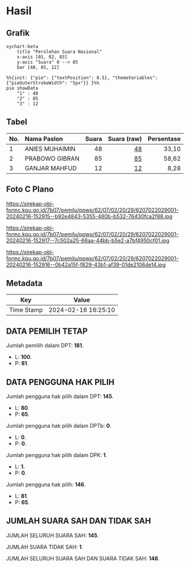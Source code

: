 # Hasil

## Grafik

```mermaid
xychart-beta
    title "Perolehan Suara Nasional"
    x-axis [01, 02, 03]
    y-axis "Suara" 0 --> 85
    bar [48, 85, 12]
```

```mermaid
%%{init: {"pie": {"textPosition": 0.5}, "themeVariables": {"pieOuterStrokeWidth": "5px"}} }%%
pie showData
    "1" : 48
    "2" : 85
    "3" : 12
```

## Tabel

| No. | Nama Paslon    | Suara | Suara (raw) | Persentase |
|:--- |:-------------- | -----:| -----------:| ----------:|
| 1   | ANIES MUHAIMIN | 48    | [48][p-1]   | 33,10      |
| 2   | PRABOWO GIBRAN | 85    | [85][p-2]   | 58,62      |
| 3   | GANJAR MAHFUD  | 12    | [12][p-3]   | 8,28       |


[p-1]: https://github.com/gigit-pemilu/pemilu-2024/blob/main/pilpres/hitung-suara/sub/62-kalimantan-tengah/sub/07-seruyan/sub/02-seruyan-tengah/sub/2029-tangga-batu/sub/001-tps/sub/paslon-1.txt
[p-2]: https://github.com/gigit-pemilu/pemilu-2024/blob/main/pilpres/hitung-suara/sub/62-kalimantan-tengah/sub/07-seruyan/sub/02-seruyan-tengah/sub/2029-tangga-batu/sub/001-tps/sub/paslon-2.txt
[p-3]: https://github.com/gigit-pemilu/pemilu-2024/blob/main/pilpres/hitung-suara/sub/62-kalimantan-tengah/sub/07-seruyan/sub/02-seruyan-tengah/sub/2029-tangga-batu/sub/001-tps/sub/paslon-3.txt

## Foto C Plano

https://sirekap-obj-formc.kpu.go.id/7b07/pemilu/ppwp/62/07/02/20/29/6207022029001-20240216-152915--b92e4843-5355-480b-b532-76430fca2f88.jpg

https://sirekap-obj-formc.kpu.go.id/7b07/pemilu/ppwp/62/07/02/20/29/6207022029001-20240216-152917--7c502a25-66aa-44bb-b5e2-a7bf4950cf01.jpg

https://sirekap-obj-formc.kpu.go.id/7b07/pemilu/ppwp/62/07/02/20/29/6207022029001-20240216-152916--0b42a15f-f829-43b1-af39-01de2106de14.jpg


## Metadata

| Key        | Value               |
| ---------- | ------------------- |
| Time Stamp | 2024-02-16 16:25:10 |


## DATA PEMILIH TETAP

Jumlah pemilih dalam DPT: **181**.
 * L: **100**.
 * P: **81**.

## DATA PENGGUNA HAK PILIH

Jumlah pengguna hak pilih dalam DPT: **145**.
 * L: **80**.
 * P: **65**.

Jumlah pengguna hak pilih dalam DPTb: **0**.
 * L: **0**.
 * P: **0**.

Jumlah pengguna hak pilih dalam DPK: **1**.
 * L: **1**.
 * P: **0**.

Jumlah pengguna hak pilih: **146**.
 * L: **81**.
 * P: **65**.

## JUMLAH SUARA SAH DAN TIDAK SAH

JUMLAH SELURUH SUARA SAH: **145**.

JUMLAH SUARA TIDAK SAH: **1**.

JUMLAH SELURUH SUARA SAH DAN SUARA TIDAK SAH: **146**.


